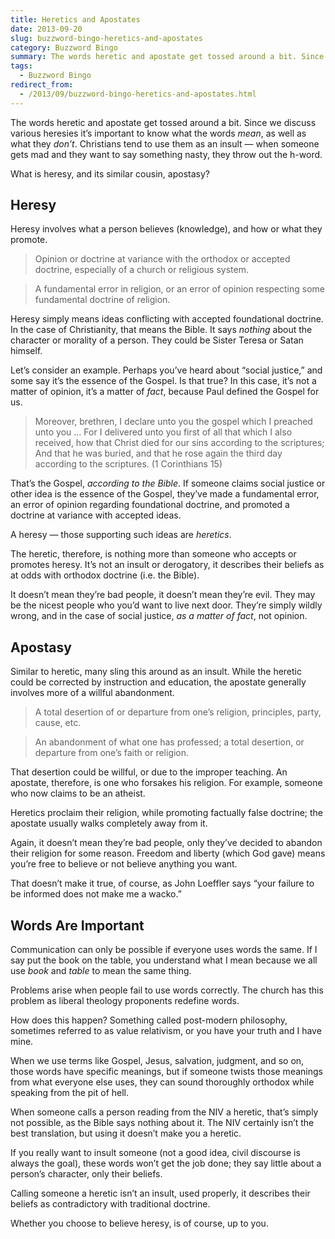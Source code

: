 ```yaml
---
title: Heretics and Apostates
date: 2013-09-20
slug: buzzword-bingo-heretics-and-apostates
category: Buzzword Bingo
summary: The words heretic and apostate get tossed around a bit. Since we discuss various heresies it’s important to know what the words mean, as well as what they don’t. Christians tend to use them as an insult — when someone gets mad and they want to say something nasty, they throw out the h-word.
tags:
  - Buzzword Bingo
redirect_from:
  - /2013/09/buzzword-bingo-heretics-and-apostates.html
---
```



The words heretic and apostate get tossed around a bit. Since we
discuss various heresies it’s
important to know what the words *mean*, as well as what they *don’t*.
Christians tend to use them as an insult — when someone gets mad and
they want to say something nasty, they throw out the h-word.

What is heresy, and its similar cousin, apostasy?

Heresy
------

Heresy involves what a person believes (knowledge), and how or what they
promote.

<blockquote cite="http://dictionary.reference.com/browse/heresy">
<p>Opinion or doctrine at variance with the orthodox or accepted doctrine, especially of a church or religious system.</p>
</blockquote>

<blockquote cite="http://machaut.uchicago.edu/?resource=Webster%27s&amp;word=heresy&amp;use1913=off&amp;use1828=on" title="Websters Dictionary 1828">
<p>A fundamental error in religion, or an error of opinion respecting some fundamental doctrine of religion.</p>
</blockquote>

Heresy simply means ideas conflicting with accepted foundational
doctrine. In the case of Christianity, that means the Bible. It says
*nothing* about the character or morality of a person. They could be
Sister Teresa or Satan himself.

Let’s consider an example. Perhaps you’ve heard about “social justice,”
and some say it’s the essence of the Gospel. Is that true? In this case,
it’s not a matter of opinion, it’s a matter of *fact*, because Paul
defined the Gospel for us.

> Moreover, brethren, I declare unto you the gospel which I preached
> unto you … For I delivered unto you first of all that which I also
> received, how that Christ died for our sins according to the
> scriptures; And that he was buried, and that he rose again the third
> day according to the scriptures. (1 Corinthians 15)

That’s the Gospel, *according to the Bible*. If someone claims social
justice or other idea is the essence of the Gospel, they’ve made a
fundamental error, an error of opinion regarding foundational doctrine,
and promoted a doctrine at variance with accepted ideas.

A heresy — those supporting such ideas are *heretics*.

The heretic, therefore, is nothing more than someone who accepts or
promotes heresy. It’s not an insult or derogatory, it describes their
beliefs as at odds with orthodox doctrine (i.e. the Bible).

It doesn’t mean they’re bad people, it doesn’t mean they’re evil. They
may be the nicest people who you’d want to live next door. They’re
simply wildly wrong, and in the case of social justice, *as a matter of
fact*, not opinion.

Apostasy
--------

Similar to heretic, many sling this around as an insult. While the
heretic could be corrected by instruction and education, the apostate
generally involves more of a willful abandonment.

<blockquote cite="http://dictionary.reference.com/browse/apostasy">
<p>A total desertion of or departure from one’s religion, principles, party, cause, etc.</p>
</blockquote>

<blockquote cite="http://machaut.uchicago.edu/?resource=Webster%27s&amp;word=apostasy&amp;use1913=off&amp;use1828=on" title="Websters Dictionary 1828">
<p> An abandonment of what one has professed; a total desertion, or departure from one’s faith or religion.</p>
</blockquote>

That desertion could be willful, or due to the improper teaching. An
apostate, therefore, is one who forsakes his religion. For example,
someone who now claims to be an atheist.

Heretics proclaim their religion, while promoting factually false
doctrine; the apostate usually walks completely away from it.

Again, it doesn’t mean they’re bad people, only they’ve decided to
abandon their religion for some reason. Freedom and liberty (which God
gave) means you’re free to believe or not believe anything you want.

That doesn’t make it true, of course, as John Loeffler says “your
failure to be informed does not make me a wacko.”

Words Are Important
-------------------

Communication can only be possible if everyone uses words the same. If I
say put the book on the table, you understand what I mean because we all
use *book* and *table* to mean the same thing.

Problems arise when people fail to use words correctly. The church has
this problem as liberal theology
proponents redefine words.

How does this happen? Something called post-modern philosophy,
sometimes referred to as value relativism, or you have your truth and I
have mine.

When we use terms like Gospel, Jesus, salvation, judgment, and so on,
those words have specific meanings, but if someone twists those meanings
from what everyone else uses, they can sound thoroughly orthodox while
speaking from the pit of hell.

When someone calls a person reading from the NIV a heretic, that’s
simply not possible, as the Bible says nothing about it. The NIV
certainly isn’t the best translation, but using it doesn’t make you a
heretic.

If you really want to insult someone (not a good idea, civil discourse
is always the goal), these words won’t get the job done; they say little
about a person’s character, only their beliefs.

Calling someone a heretic isn’t an insult, used properly, it describes
their beliefs as contradictory with traditional doctrine.

Whether you choose to believe heresy, is of course, up to you.

